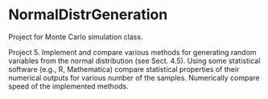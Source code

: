 # NormalDistrGeneration

Project for Monte Carlo simulation class.

Project 5. Implement and compare various methods for generating random variables from the
normal distribution (see Sect. 4.5). Using some statistical software (e.g., R, Mathematica)
compare statistical properties of their numerical outputs for various number of the samples.
Numerically compare speed of the implemented methods.
